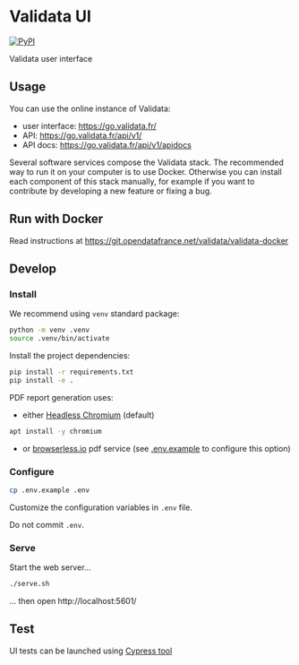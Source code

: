 # Validata UI

[![PyPI](https://img.shields.io/pypi/v/validata-ui.svg)](https://pypi.python.org/pypi/validata-ui)

Validata user interface

## Usage

You can use the online instance of Validata:

- user interface: https://go.validata.fr/
- API: https://go.validata.fr/api/v1/
- API docs: https://go.validata.fr/api/v1/apidocs

Several software services compose the Validata stack. The recommended way to run it on your computer is to use Docker. Otherwise you can install each component of this stack manually, for example if you want to contribute by developing a new feature or fixing a bug.

## Run with Docker

Read instructions at https://git.opendatafrance.net/validata/validata-docker

## Develop

### Install

We recommend using `venv` standard package:

```bash
python -m venv .venv
source .venv/bin/activate
```

Install the project dependencies:

```bash
pip install -r requirements.txt
pip install -e .
```

PDF report generation uses:

- either [Headless Chromium](https://chromium.googlesource.com/chromium/src/+/lkgr/headless/README.md) (default)

```bash
apt install -y chromium
```

- or [browserless.io](https://www.browserless.io/) pdf service
  (see [.env.example](.env.example) to configure this option)

### Configure

```bash
cp .env.example .env
```

Customize the configuration variables in `.env` file.

Do not commit `.env`.

### Serve

Start the web server...

```bash
./serve.sh
```

... then open http://localhost:5601/

## Test

UI tests can be launched using [Cypress tool](https://www.cypress.io/)
